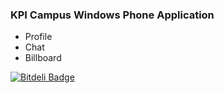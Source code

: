 ### KPI Campus Windows Phone Application

 * Profile
 * Chat
 * Billboard


[![Bitdeli Badge](https://d2weczhvl823v0.cloudfront.net/DOIS/ecampus-client-wp/trend.png)](https://bitdeli.com/free "Bitdeli Badge")

